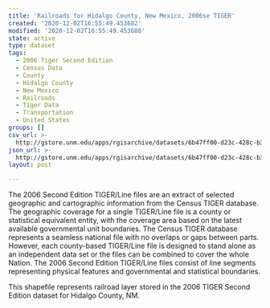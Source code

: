 ```yaml
---
title: 'Railroads for Hidalgo County, New Mexico, 2006se TIGER'
created: '2020-12-02T16:55:49.453682'
modified: '2020-12-02T16:55:49.453688'
state: active
type: dataset
tags:
  - 2006 Tiger Second Edition
  - Census Data
  - County
  - Hidalgo County
  - New Mexico
  - Railroads
  - Tiger Data
  - Transportation
  - United States
groups: []
csv_url: >-
  http://gstore.unm.edu/apps/rgisarchive/datasets/6b47ff00-d23c-428c-b39a-4c2a34cd93a9/tgr2006se_hida_lkb.derived.csv
json_url: >-
  http://gstore.unm.edu/apps/rgisarchive/datasets/6b47ff00-d23c-428c-b39a-4c2a34cd93a9/tgr2006se_hida_lkb.derived.json
layout: post

---
```

The 2006 Second Edition TIGER/Line files are an extract of selected geographic and cartographic information from the Census TIGER database.  The geographic coverage for a single TIGER/Line file is a county or statistical equivalent entity, with the coverage area based on the latest available governmental unit boundaries. The Census TIGER database represents a seamless national file with no overlaps or gaps between parts.  However, each county-based TIGER/Line file is designed to stand alone as an independent data set or the files can be combined to cover the whole Nation.  The 2006 Second Edition  TIGER/Line files consist of line segments representing physical features and governmental and statistical boundaries.  

This shapefile represents railroad layer stored in the 2006 TIGER Second Edition dataset for Hidalgo County, NM.
